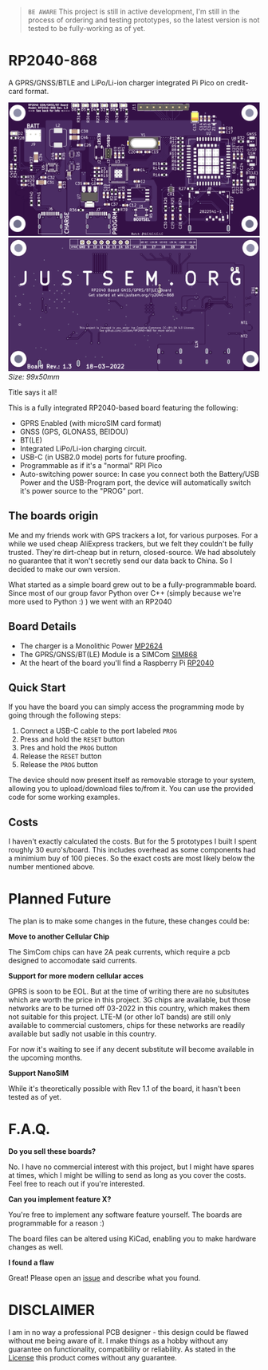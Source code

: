 > `BE AWARE` This project is still in active development, I'm still in the process of ordering and testing prototypes, so the latest version is not tested to be fully-working as of yet.

# RP2040-868
A GPRS/GNSS/BTLE and LiPo/Li-ion charger integrated Pi Pico on credit-card format.

![Board Front](Images/Board-Front.png "Board Front")
![Board Rear](Images/Board-Back.png "Board Rear")
_Size: 99x50mm_



Title says it all!

This is a fully integrated RP2040-based board featuring the following:

* GPRS Enabled (with microSIM card format)
* GNSS (GPS, GLONASS, BEIDOU)
* BT(LE)
* Integrated LiPo/Li-ion charging circuit.
* USB-C (in USB2.0 mode) ports for future proofing.
* Programmable as if it's a "normal" RPI Pico
* Auto-switching power source: In case you connect both the Battery/USB Power and the USB-Program port, the device will automatically switch it's power source to the "PROG" port.


## The boards origin
Me and my friends work with GPS trackers a lot, for various purposes. For a while we used cheap AliExpress trackers, but we felt they couldn't be fully trusted. They're dirt-cheap but in return, closed-source.
We had absolutely no guarantee that it won't secretly send our data back to China.
So I decided to make our own version.

What started as a simple board grew out to be a fully-programmable board.
Since most of our group favor Python over C++ (simply because we're more used to Python :) ) we went with an RP2040


## Board Details
* The charger is a Monolithic Power [MP2624](https://www.monolithicpower.com/en/mp2624.html) 
* The GPRS/GNSS/BT(LE) Module is a SIMCom [SIM868](https://datasheet.lcsc.com/lcsc/1811011410_SIMCom-Wireless-Solutions-SIM868_C89549.pdf)
* At the heart of the board you'll find a Raspberry Pi [RP2040](https://datasheets.raspberrypi.com/rp2040/rp2040-datasheet.pdf)


## Quick Start
If you have the board you can simply access the programming mode by going through the following steps:
1. Connect a USB-C cable to the port labeled `PROG`
2. Press and hold the `RESET` button
3. Pres and hold the `PROG` button
4. Release the `RESET` button
5. Release the `PROG` button

The device should now present itself as removable storage to your system, allowing you to upload/download files to/from it.
You can use the provided code for some working examples.


## Costs
I haven't exactly calculated the costs. But for the 5 prototypes I built I spent roughly 30 euro's/board.
This includes overhead as some components had a minimium buy of 100 pieces.
So the exact costs are most likely below the number mentioned above.


# Planned Future
The plan is to make some changes in the future, these changes could be:

__Move to another Cellular Chip__

The SimCom chips can have 2A peak currents, which require a pcb designed to accomodate said currents.


__Support for more modern cellular acces__

GPRS is soon to be EOL. But at the time of writing there are no subsitutes which are worth the price in this project.
3G chips are available, but those networks are to be turned off 03-2022 in this country, which makes them not suitable for this project.
LTE-M (or other IoT bands) are still only available to commercial customers, chips for these networks are readily available but sadly not usable in this country.

For now it's waiting to see if any decent substitute will become available in the upcoming months.


__Support NanoSIM__

While it's theoretically possible with Rev 1.1 of the board, it hasn't been tested as of yet.


# F.A.Q.

__Do you sell these boards?__

No. I have no commercial interest with this project, but I might have spares at times, which I might be willing to send as long as you cover the costs.
Feel free to reach out if you're interested.


__Can you implement feature X?__

You're free to implement any software feature yourself. The boards are programmable for a reason :)

The board files can be altered using KiCad, enabling you to make hardware changes as well.


__I found a flaw__

Great! Please open an [issue](/issues/new/choose) and describe what you found.


# DISCLAIMER
I am in no way a professional PCB designer - this design could be flawed without me being aware of it.
I make things as a hobby without any guarantee on functionality, compatibility or reliability.
As stated in the [License](LICENSE.md) this product comes without any guarantee.
